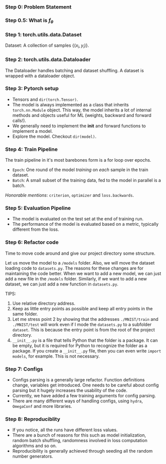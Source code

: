 ### Step 0: Problem Statement

### Step 0.5: What is $f_\theta$

### Step 1: torch.utils.data.Dataset

Dataset: A collection of samples $\{(x_i, y_i)\}$.

### Step 2: torch.utils.data.Dataloader

The Dataloader handles batching and dataset shuffling. A dataset is wrapped with a dataloader object.

### Step 3: Pytorch setup

- Tensors and `dir(torch.Tensor)`.
- The model is always implemented as a class that inherits `torch.nn.Module` object. This way, the model inherits a lot of internal methods and objects useful for ML (weights, backward and forward calls!).
- We generally need to implement the __init__ and forward functions to implement a model.
- Explore the model. Checkout `dir(model)`.

### Step 4: Train Pipeline

The train pipeline in it's most barebones form is a for loop over epochs.

- `Epoch`: One round of the model _training_ on _each_ sample in the train dataset. 
- `Batch`: A small subset of the training data, fed to the model in parallel is a batch.

_Honorable mentions_: `criterion`, `optimizer` and `loss.backwards`.

### Step 5: Evaluation Pipeline

- The model is evaluated on the test set at the end of training run.
- The performance of the model is evaluated based on a metric, typically different from the loss.

### Step 6: Refactor code

Time to move code around and give our project directory some structure.

Let us move the model to a `/models` folder. Also, we will move the dataset loading code to `datasets.py`. The reasons for these changes are for maintaining the code better. When we want to add a new model, we can just add a new file in the `/models` folder. Similarly, if we want to add a new dataset, we can just add a new function in `datasets.py`.


TIPS:
1. Use relative directory address.
2. Keep as little entry points as possible and keep all entry points in the same folder.
3. Let me stress point 2 by showing that the addresses `./MNIST/train` and `./MNIST/test` will work even if I mode the `datasets.py` to a subfolder `dataset`. This is because the entry point is from the root of the project directory.
4. `__init__.py` is a file that tells Python that the folder is a package. It can be empty, but it is required for Python to recognize the folder as a package. If you create a `__init__.py` file, then you can even write `import models`, for example. This is not necessary.


### Step 7: Configs

- Configs parsing is a generally large refactor. Function definitions change, variables get introduced. One needs to be careful about config parsing but it hugely increases the usability of the code.
- Currently, we have added a few training arguments for config parsing.
- There are many different ways of handling configs, using `hydra`, `OmegaConf` and more libraries.


### Step 8: Reproduciblity

- If you notice, all the runs have different loss values.
- There are a bunch of reasons for this such as model initialization, random batch shuffling, randomness involved in loss computation algorithms and so on.
- Reproducibility is generally achieved through seeding all the random number generators.














